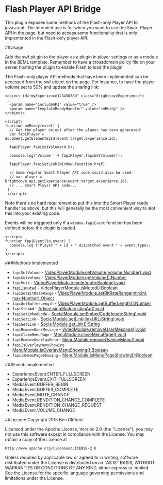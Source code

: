 Flash Player API Bridge
=======================

This plugin exposes some methods of the Flash-only Player API to javascript. The intended use is for when you want to use the Smart Player API in the page, but need to access some functionality that is only implemented in the Flash-only player API.

##Usage

Add the swf plugin to the player as a plugin in player settings or as a module in the BEML template. Remember to have a crossdomain policy file on your server hosting the plugin to enable Flash to load the plugin

The Flash-only player API methods that have been implemented can be accessed from the swf object on the page. For instance, to have the player volume set to 50% and update the sharing link:

    <object id="myExperience123456789" class="BrightcoveExperience">
    ...
      <param name="includeAPI" value="true" />
      <param name="templateReadyHandler" value="onReady" />
    </object>

    <script>
    function onReady(event) {
      // Get the player object after the player has been generated:
      var fapiPlayer = document.getElementById(event.target.experience.id);
      
      fapiPlayer.fapiSetVolume(0.5);
      
      console.log('Volume ' + fapiPlayer.fapiGetVolume());
      
      fapiPlayer.fapiSetLink(window.location.href);
      
      // Some regular Smart Player API code could also be used:
      // var player = brightcove.api.getExperience(event.target.experience.id);
      // ... Smart Player API code...
     }
     </script>
     
Note there's no hard requirement to put this into the Smart Player ready handler as above, but this will generally be the most convenient way to slot this into your existing code. 
 
Events will be triggered only if a `window.fapiEvent` function has been defined before the plugin is loaded.

    <script>
    function fapiEvent(id,event) {
      console.log ("Player " + id + " dispatched event " + event.type);
    }
    </script>

###Methods implemented

* `fapiSetVolume` - [VideoPlayerModule.setVolume(volume:Number):void](http://docs.brightcove.com/en/video-cloud/player/com/brightcove/api/modules/VideoPlayerModule.html#setVolume%28%29)
* `fapiGetVolume` - [VideoPlayerModule.getVolume():Number](http://docs.brightcove.com/en/video-cloud/player/com/brightcove/api/modules/VideoPlayerModule.html#getVolume%28%29)
* `fapiMute` - [VideoPlayerModule.mute(mute:Boolean):void](http://docs.brightcove.com/en/video-cloud/player/com/brightcove/api/modules/VideoPlayerModule.html#mute%28%29)
* `fapiIsMuted` - [VideoPlayerModule.isMuted():Boolean](http://docs.brightcove.com/en/video-cloud/player/com/brightcove/api/modules/VideoPlayerModule.html#getVolume%28%29)
* `fapiSetBitRateRange` - [VideoPlayerModule.setBitRateRange(min:int, max:Number):Object](http://docs.brightcove.com/en/video-cloud/player/com/brightcove/api/modules/VideoPlayerModule.html#setBitRateRange%28%29)
* `fapiGetBufferLength` - [VideoPlayerModule.getBufferLength():Number](http://docs.brightcove.com/en/video-cloud/player/com/brightcove/api/modules/VideoPlayerModule.html#getBufferLength%28%29)
* `fapiStopAd` - [AdvertisingModule.stopAd():void](http://docs.brightcove.com/en/video-cloud/player/com/brightcove/api/modules/AdvertisingModule.html#stopAd%28%29)
* `fapiSetEmbedCode` - [SocialModule.setEmbedCode(code:String):void](http://docs.brightcove.com/en/video-cloud/player/com/brightcove/api/modules/SocialModule.html#setLink%28%29)
* `fapiSetLink` - [SocialModule.setLink(linkURL:String):void](http://docs.brightcove.com/en/video-cloud/player/com/brightcove/api/modules/SocialModule.html#setEmbedCode%28%29)
* `fapiGetLink` - [SocialModule.getLink():String](http://docs.brightcove.com/en/video-cloud/player/com/brightcove/api/modules/SocialModule.html#getLink%28%29)
* `fapiRemoveUserMessage` - [VideoModule.removeUserMessage():void](http://docs.brightcove.com/en/video-cloud/player/com/brightcove/api/modules/VideoModule.html#removeUserMessage%28%29)
* `fapiCloseMenuPage` - [MenuModule.closeMenuPage():void](http://docs.brightcove.com/en/video-cloud/player/com/brightcove/api/modules/MenuModule.html#closeMenuPage%28%29)
* `fapiRemoveOverlayMenu` - [MenuModule.removeOverlayMenu():void](http://docs.brightcove.com/en/video-cloud/player/com/brightcove/api/modules/MenuModule.html#removeOverlayMenu%28%29)
* `fapiIsOverlayMenuShowing` - [MenuModule.isOverlayMenuShowing():Boolean](http://docs.brightcove.com/en/video-cloud/player/com/brightcove/api/modules/MenuModule.html#isOverlayMenuShowing%28%29)
* `fapiIsMenuPageShowing` - [MenuModule.isMenuPageShowing():Boolean](http://docs.brightcove.com/en/video-cloud/player/com/brightcove/api/modules/MenuModule.html#isMenuPageShowing%28%29)

###Events implemented

* ExperienceEvent.ENTER_FULLSCREEN
* ExperienceEvent.EXIT_FULLSCREEN
* MediaEvent.BUFFER_BEGIN
* MediaEvent.BUFFER_COMPLETE
* MediaEvent.MUTE_CHANGE
* MediaEvent.RENDITION_CHANGE_COMPLETE
* MediaEvent.RENDITION_CHANGE_REQUEST
* MediaEvent.VOLUME_CHANGE

##Licence
Copyright 2015 Ben Clifford

Licensed under the Apache License, Version 2.0 (the "License");
you may not use this software except in compliance with the License.
You may obtain a copy of the License at

    http://www.apache.org/licenses/LICENSE-2.0

Unless required by applicable law or agreed to in writing, software
distributed under the License is distributed on an "AS IS" BASIS,
WITHOUT WARRANTIES OR CONDITIONS OF ANY KIND, either express or implied.
See the License for the specific language governing permissions and
limitations under the License.
